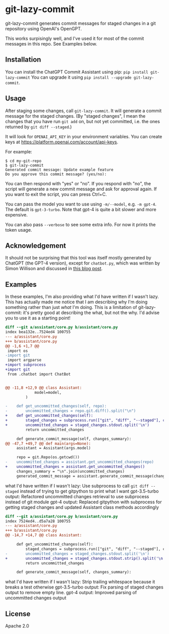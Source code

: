 # git-lazy-commit

git-lazy-commit generates commit messages for staged changes in a git repository using OpenAI's OpenGPT.

This works surpisingly well, and I've used it for most of the commit messages in this repo. See Examples below.

## Installation

You can install the ChatGPT Commit Assistant using pip: `pip install git-lazy-commit`
You can upgrade it using `pip install --upgrade git-lazy-commit`.

## Usage

After staging some changes, call `git-lazy-commit`. It will generate a commit message for the staged changes. (By "staged changes", I mean the changes that you have run `git add` on, but not yet committed, i.e. the ones returned by `git diff --staged`.)

It will look for `OPENAI_API_KEY` in your environment variables. You can create keys at https://platform.openai.com/account/api-keys.

For example:

```
$ cd my-git-repo
$ git-lazy-commit
Generated commit message: Update example feature
Do you approve this commit message? (yes/no):
```

You can then respond with "yes" or "no". If you respond with "no", the script will generate a new commit message and ask for approval again. If you want to exit the script, you can press Ctrl+C.

You can pass the model you want to use using `-m/--model`, e.g. `-m gpt-4`. The default is `gpt-3-turbo`. Note that gpt-4 is quite a bit slower and more expensive.

You can also pass `--verbose` to see some extra info. For now it prints the token usage.

## Acknowledgement

It should not be surprising that this tool was itself mostly generated by ChatGPT (the GPT-4 version), except for `chatbot.py`, which was written by Simon Willison and discussed in [this blog post](https://til.simonwillison.net/gpt3/chatgpt-api).

## Examples

In these examples, I'm also providing what I'd have written if I wasn't lazy. This has actually made me notice that I am describing why I'm doing something rather than just _what_ I'm doing. This is a limitation of git-lazy-commit: it's pretty good at describing the what, but not the why. I'd advise you to use it as a starting point!

```diff
diff --git a/assistant/core.py b/assistant/core.py
index bea132e..7524ed4 100755
--- a/assistant/core.py
+++ b/assistant/core.py
@@ -1,6 +1,7 @@
 import os
-import git
 import argparse
+import subprocess
+import git
 from .chatbot import ChatBot


@@ -11,8 +12,9 @@ class Assistant:
             model=model,
         )

-    def get_uncommitted_changes(self, repo):
-        uncommitted_changes = repo.git.diff().split("\n")
+    def get_uncommitted_changes(self):
+        staged_changes = subprocess.run(["git", "diff", "--staged"], capture_output=True, text=True)
+        uncommitted_changes = staged_changes.stdout.split('\n')
         return uncommitted_changes

     def generate_commit_message(self, changes_summary):
@@ -47,7 +49,7 @@ def main(args=None):
     assistant = Assistant(args.model)

     repo = git.Repo(os.getcwd())
-    uncommitted_changes = assistant.get_uncommitted_changes(repo)
+    uncommitted_changes = assistant.get_uncommitted_changes()
     changes_summary = "\n".join(uncommitted_changes)
     generated_commit_message = assistant.generate_commit_message(changes_summary)
```

what I'd have written if I wasn't lazy: Use subprocess to call `git diff --staged` instead of trying to get gitpython to print what I want
gpt-3.5-turbo output: Refactored uncommitted changes retrieval to use subprocess instead of git module
gpt-4 output: Replaced gitpython with subprocess for getting staged changes and updated Assistant class methods accordingly

```diff
diff --git a/assistant/core.py b/assistant/core.py
index 7524ed4..d5a7a28 100755
--- a/assistant/core.py
+++ b/assistant/core.py
@@ -14,7 +14,7 @@ class Assistant:

     def get_uncommitted_changes(self):
         staged_changes = subprocess.run(["git", "diff", "--staged"], capture_output=True, text=True)
-        uncommitted_changes = staged_changes.stdout.split('\n')
+        uncommitted_changes = staged_changes.stdout.strip().split('\n')
         return uncommitted_changes

     def generate_commit_message(self, changes_summary):
```

what I'd have written if I wasn't lazy: Strip trailing whitespace because it breaks a test otherwise
gpt-3.5-turbo output: Fix parsing of staged changes output to remove empty line.
gpt-4 output: Improved parsing of uncommitted changes output

## License

Apache 2.0
